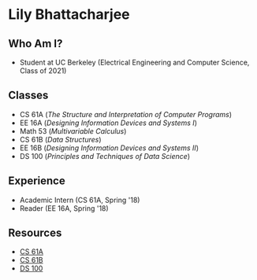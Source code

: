 
# Lily Bhattacharjee

## Who Am I?
- Student at UC Berkeley (Electrical Engineering and Computer Science, Class of 2021)

## Classes
- CS 61A (<i>The Structure and Interpretation of Computer Programs</i>)
- EE 16A (<i>Designing Information Devices and Systems I</i>)
- Math 53 (<i>Multivariable Calculus</i>)
- CS 61B (<i>Data Structures</i>)
- EE 16B (<i>Designing Information Devices and Systems II</i>)
- DS 100 (<i>Principles and Techniques of Data Science</i>)

## Experience
- Academic Intern (CS 61A, Spring '18)
- Reader (EE 16A, Spring '18)

## Resources
- [CS 61A](CS61A.html)
- [CS 61B](CS61B.html)
- [DS 100](DS100.html)

